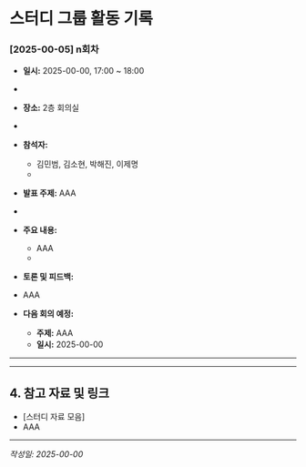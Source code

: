 # 스터디 그룹 활동 기록

### [2025-00-05] n회차

-   **일시:** 2025-00-00, 17:00 ~ 18:00
-
-   **장소:** 2층 회의실
-
-   **참석자:**
    -   김민범, 김소현, 박해진, 이제명
    -
-   **발표 주제:** AAA
-
-   **주요 내용:**
    -   AAA
    -
-   **토론 및 피드백:**
-   AAA

-   **다음 회의 예정:**
    -   **주제:** AAA
    -   **일시:** 2025-00-00

---

---

## 4. 참고 자료 및 링크

-   [스터디 자료 모음]
-   AAA

---

_작성일: 2025-00-00_
